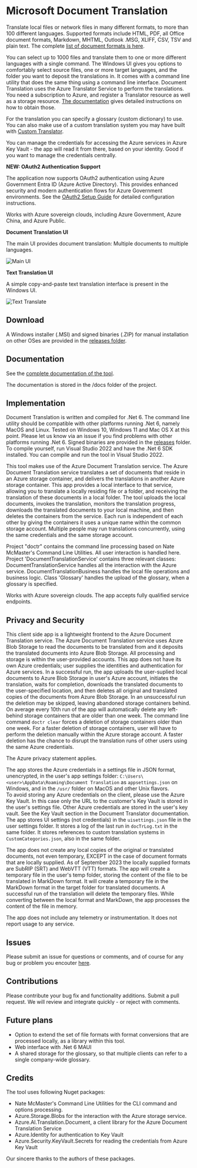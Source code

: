 # Microsoft Document Translation

Translate local files or network files in many different formats, to more than 100 different languages.
Supported formats include HTML, PDF, all Office document formats, Markdown, MHTML, Outlook .MSG, XLIFF, CSV, TSV and plain text. 
The complete [list of document formats is here](https://docs.microsoft.com/azure/cognitive-services/translator/document-translation/overview#supported-document-formats).

You can select up to 1000 files and translate them to one or more different languages with a single command.
The Windows UI gives you options to comfortably select source files, one or more target languages, and the folder you want to deposit the translations in.
It comes with a command line utility that does the same thing using a command line interface. 
Document Translation uses the Azure Translator Service to perform the translations. You need a subscription to Azure, and register
a Translator resource as well as a storage resource. [The documentation](https://microsofttranslator.github.io/DocumentTranslation) gives
detailed instructions on how to obtain those. 

For the translation you can specify a glossary (custom dictionary) to use. You can also make use of a custom translation system
you may have built with [Custom Translator](http://customtranslator.ai).

You can manage the credentials for accessing the Azure services in Azure Key Vault - the app will read it from there,
based on your identity. Good if you want to manage the credentials centrally.

**NEW: OAuth2 Authentication Support**

The application now supports OAuth2 authentication using Azure Government Entra ID (Azure Active Directory). This provides enhanced security and modern authentication flows for Azure Government environments. See the [OAuth2 Setup Guide](docs/OAuth2-AzureGovernment-Setup.md) for detailed configuration instructions.

Works with Azure sovereign clouds, including Azure Government, Azure China, and Azure Public. 

**Document Translation  UI**

The main UI provides document translation: Multiple documents to multiple languages.

![Main UI](docs/images/Running.png)


**Text Translation UI**

A simple copy-and-paste text translation interface is present in the Windows UI. 

![Text Translate](docs/images/TextTranslate.png)

## Download

A Windows installer (.MSI) and signed binaries (.ZIP) for manual installation on other OSes are provided in
the [releases folder](https://github.com/microsofttranslator/documenttranslation/releases).

## Documentation

See the [complete documentation of the tool](https://microsofttranslator.github.io/DocumentTranslation).

The documentation is stored in the /docs folder of the project. 

## Implementation

Document Translation is written and compiled for .Net 6. The command line utility should be compatible with other platforms
running .Net 6, namely MacOS and Linux. Tested on Windows 10, Windows 11 and Mac OS X at this point. Please let us know via an issue
if you find problems with other platforms running .Net 6. 
Signed binaries are provided in the [releases](https://github.com/microsofttranslator/documenttranslation/releases) folder.
To compile yourself, run Visual Studio 2022 and have the .Net 6 SDK installed.
You can compile and run the tool in Visual Studio 2022.

This tool makes use of the Azure Document Translation service. The Azure Document Translation service translates
a set of documents that reside in an Azure storage container, and delivers the translations in another Azure storage
container. This app provides a local interface to that service, allowing you to translate a locally residing file
or a folder, and receiving the translation of these documents in a local folder.
The tool uploads the local documents, invokes the translation, monitors the translation progress,
downloads the translated documents to your local machine, and then deletes the containers from the service.
Each run is independent of each other by giving the containers it uses a unique name within the common storage account.
Multiple people may run translations concurrently, using the same credentials and the same storage account.

Project "doctr" contains the command line processing based on Nate McMaster's Command Line Utilities. All user interaction
is handled here.
Project 'DocumentTranslationService' contains three relevant classes: DocumentTranslationService handles all the interaction
with the Azure service.
DocumentTranslationBusiness handles the local file operations and business logic.
Class 'Glossary' handles the upload of the glossary, when a glossary is specified.

Works with Azure sovereign clouds. The app accepts fully qualified service endpoints.

## Privacy and Security

This client side app is a lightweight frontend to the Azure Document Translation service. 
The Azure Document Translation service uses Azure Blob Storage to read the documents to be translated from and it 
deposits the translated documents into Azure Blob Storage. All processing and storage is within the user-provided
accounts. This app does not have its own Azure credentials; user supplies the identities and authentication for Azure services.
In a successful run, the app uploads the user-suplied local documents to Azure Blob Storage in user's Azure account,
initiates the translation, waits for completion, downloads the translated documents to the user-specified location,
and then deletes all original and translated copies of the documents from Azure Blob Storage.
In an unsuccessful run the deletion may be skipped, leaving abandoned storage containers behind. On average every 10th run of the app 
will automatically delete any left-behind storage containers that are older than one week. 
The command line command `doctr clear` forces a deletion of storage containers older than one week. For a faster deletion of
storage containers, user will have to perform the deletion manually within the Azure storage account. A faster deletion has the
chance to disrupt the translation runs of other users using the same Azure credentials.
 
The Azure privacy statement applies.

The app stores the Azure credentials in a settings file in JSON format, unencrypted, in the user's app settings folder:
`C:\Users\<user>\AppData\Roaming\Document Translation` as `appsettings.json` on Windows, and in the `/usr/` folder on MacOS
and other Unix flavors.  
To avoid storing any Azure credentials on the client, please use the Azure Key Vault. In this case only the URL to the customer's
Key Vault is stored in the user's settings file. Other Azure credentials are stored in the user's key vault. See the Key Vault section
in the Document Translator documentation.
The app stores UI settings (not credentials) in the `uisettings.json` file in the user settings folder. It stores a log of the last
run in `docTrLog.txt` in the same folder. It stores references to custom translation systems in `CustomCategories.json`,
also in the same folder.

The app does not create any local copies of the original or translated documents, not even temporary,
EXCEPT in the case of document formats that are locally supplied. As of September 2023 the locally supplied formats
are SubRIP (SRT) and WebVTT (VTT) formats. The app will create a temporary file in the user's temp folder, storing
the content of the file to be translated in MarkDown format. It will create a temporary file in the MarkDown format in
the target folder for translated documents. A successful run of the translation will delete the temporary files. 
While converting between the local format and MarkDown, the app processes the content of the file in memory. 

The app does not include any telemetry or instrumentation. It does not report usage to any service. 


## Issues

Please submit an issue for questions or comments, and of course for any bug or problem you encouter
[here](https://github.com/MicrosoftTranslator/DocumentTranslation/issues).

## Contributions
Please contribute your bug fix and functionality additions. Submit a pull request. We will review and integrate
quickly - or reject with comments.

## Future plans

- Option to extend the set of file formats with format conversions that are processed locally, as a library within this tool.
- Web interface with .Net 6 MAUI
- A shared storage for the glossary, so that multiple clients can refer to a
single company-wide glossary. 


## Credits
The tool uses following Nuget packages:
- Nate McMaster's Command Line Utilities for the CLI command and options processing. 
- Azure.Storage.Blobs for the interaction with the Azure storage service. 
- Azure.AI.Translation.Document, a client library for the Azure Document Translation Service
- Azure.Identity for authentication to Key Vault
- Azure.Security.KeyVault.Secrets for reading the credentials from Azure Key Vault

Our sincere thanks to the authors of these packages.
